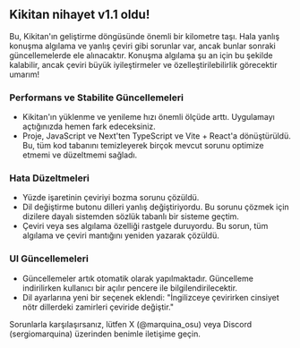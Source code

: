 ## Kikitan nihayet v1.1 oldu!

Bu, Kikitan'ın geliştirme döngüsünde önemli bir kilometre taşı. Hala yanlış konuşma algılama ve yanlış çeviri gibi sorunlar var, ancak bunlar sonraki güncellemelerde ele alınacaktır. Konuşma algılama şu an için bu şekilde kalabilir, ancak çeviri büyük iyileştirmeler ve özelleştirilebilirlik görecektir umarım!

### Performans ve Stabilite Güncellemeleri
- Kikitan'ın yüklenme ve yenileme hızı önemli ölçüde arttı. Uygulamayı açtığınızda hemen fark edeceksiniz.
- Proje, JavaScript ve Next'ten TypeScript ve Vite + React'a dönüştürüldü. Bu, tüm kod tabanını temizleyerek birçok mevcut sorunu optimize etmemi ve düzeltmemi sağladı.

### Hata Düzeltmeleri
- Yüzde işaretinin çeviriyi bozma sorunu çözüldü.
- Dil değiştirme butonu dilleri yanlış değiştiriyordu. Bu sorunu çözmek için dizilere dayalı sistemden sözlük tabanlı bir sisteme geçtim.
- Çeviri veya ses algılama özelliği rastgele duruyordu. Bu sorun, tüm algılama ve çeviri mantığını yeniden yazarak çözüldü.

### UI Güncellemeleri
- Güncellemeler artık otomatik olarak yapılmaktadır. Güncelleme indirilirken kullanıcı bir açılır pencere ile bilgilendirilecektir.
- Dil ayarlarına yeni bir seçenek eklendi: "İngilizceye çevirirken cinsiyet nötr dillerdeki zamirleri çeviride değiştir."

Sorunlarla karşılaşırsanız, lütfen X (@marquina_osu) veya Discord (sergiomarquina) üzerinden benimle iletişime geçin.
